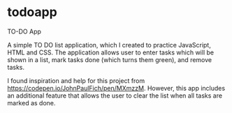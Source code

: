 # todoapp

TO-DO App

A simple TO DO list application, which I created to practice JavaScript, HTML and CSS.
The application allows user to enter tasks which will be shown in a list, mark tasks done (which turns them green), and remove tasks.

I found inspiration and help for this project from https://codepen.io/JohnPaulFich/pen/MXmzzM. However, this app includes an additional feature
that allows the user to clear the list when all tasks are marked as done.
